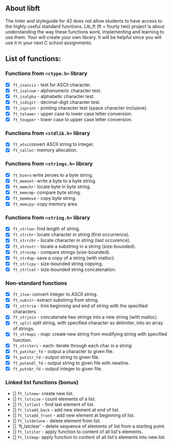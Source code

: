 ## About libft

The linter and styleguide for 42 does not allow students to have access to the highly useful
standard functions. Lib_ft (ft = fourty two) project is about understanding the way these functions work,
implementing and learning to use them. Your will create your own library. It will be
helpful since you will use it in your next C school assignments.

## List of functions:

### Functions from `<ctype.h>` library

- [x] `ft_isascii` - test for ASCII character.
- [x] `ft_isalnum` - alphanumeric character test.
- [x] `ft_isalpha` - alphabetic character test.
- [x] `ft_isdigit` - decimal-digit character test.
- [x] `ft_isprint` - printing character test (space character inclusive).
- [x] `ft_tolower` - upper case to lower case letter conversion.
- [x] `ft_toupper` - lower case to upper case letter conversion.

### Functions from `<stdlib.h>` library

- [x] `ft_atoi`convert ASCII string to integer.
- [x] `ft_calloc`- memory allocation.

### Functions from `<strings.h>` library

- [x] `ft_bzero` write zeroes to a byte string.
- [x] `ft_memset`- write a byte to a byte string.
- [x] `ft_memchr`- locate byte in byte string.
- [x] `ft_memcmp`- compare byte string.
- [x] `ft_memmove` - copy byte string.
- [x] `ft_memcpy`- copy memory area.

### Functions from `<string.h>` library

- [x] `ft_strlen`- find length of string.
- [x] `ft_strchr`- locate character in string (first occurrence).
- [x] `ft_strrchr` - locate character in string (last occurence).
- [x] `ft_strnstr` - locate a substring in a string (size-bounded).
- [x] `ft_strncmp` - compare strings (size-bounded).
- [x] `ft_strdup`- save a copy of a string (with malloc).
- [x] `ft_strlcpy` - size-bounded string copying.
- [x] `ft_strlcat` - size-bounded string concatenation.

### Non-standard functions

- [x] `ft_itoa`- convert integer to ASCII string.
- [x] `ft_substr`- extract substring from string.
- [x] `ft_strtrim` - trim beginning and end of string with the specified characters.
- [x] `ft_strjoin` - concatenate two strings into a new string (with malloc).
- [x] `ft_split` split string, with specified character as delimiter, into an array of strings.
- [x] `ft_strmapi` - map: create new string from modifying string with specified function.
- [x] `ft_striteri` - each: iterate through each char in a string
- [x] `ft_putchar_fd` - output a character to given file.
- [x] `ft_putstr_fd` - output string to given file.
- [x] `ft_putendl_fd` - output string to given file with newline.
- [x] `ft_putnbr_fd` - output integer to given file.

### Linked list functions (bonus)

- [] `ft_lstnew`- create new list.
- [] `ft_lstsize` - count elements of a list.
- [] `ft_lstlast` - find last element of list.
- [] `ft_lstadd_back` - add new element at end of list.
- [] `ft_lstadd_front` - add new element at beginning of list.
- [] `ft_lstdelone` - delete element from list.
- [] `ft_lstclear' - delete sequence of elements of list from a starting point.
- [] `ft_lstiter` - apply function to content of all list's elements.
- [] `ft_lstmap`- apply function to content of all list's elements into new list.
